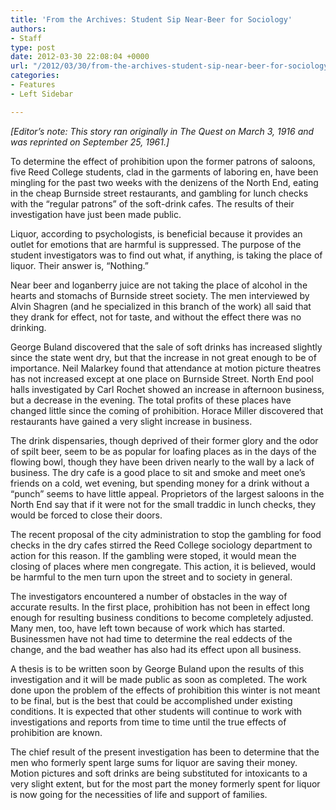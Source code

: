 ```yaml
---
title: 'From the Archives: Student Sip Near-Beer for Sociology'
authors:
- Staff
type: post
date: 2012-03-30 22:08:04 +0000
url: "/2012/03/30/from-the-archives-student-sip-near-beer-for-sociology/"
categories:
- Features
- Left Sidebar

---
```

_[Editor’s note: This story ran originally in The Quest on March 3, 1916 and was reprinted on September 25, 1961.]_

To determine the effect of prohibition upon the former patrons of saloons, five Reed College students, clad in the garments of laboring en, have been mingling for the past two weeks with the denizens of the North End, eating in the cheap Burnside street restaurants, and gambling for lunch checks with the &#8220;regular patrons&#8221; of the soft-drink cafes. The results of their investigation have just been made public.

Liquor, according to psychologists, is beneficial because it provides an outlet for emotions that are harmful is suppressed. The purpose of the student investigators was to find out what, if anything, is taking the place of liquor. Their answer is, &#8220;Nothing.&#8221;

Near beer and loganberry juice are not taking the place of alcohol in the hearts and stomachs of Burnside street society. The men interviewed by Alvin Shagren (and he specialized in this branch of the work) all said that they drank for effect, not for taste, and without the effect there was no drinking.

George Buland discovered that the sale of soft drinks has increased slightly since the state went dry, but that the increase in not great enough to be of importance. Neil Malarkey found that attendance at motion picture theatres has not increased except at one place on Burnside Street. North End pool halls investigated by Carl Rochet showed an increase in afternoon business, but a decrease in the evening. The total profits of these places have changed little since the coming of prohibition. Horace Miller discovered that restaurants have gained a very slight increase in business.

The drink dispensaries, though deprived of their former glory and the odor of spilt beer, seem to be as popular for loafing places as in the days of the flowing bowl, though they have been driven nearly to the wall by a lack of business. The dry cafe is a good place to sit and smoke and meet one&#8217;s friends on a cold, wet evening, but spending money for a drink without a &#8220;punch&#8221; seems to have little appeal. Proprietors of the largest saloons in the North End say that if it were not for the small traddic in lunch checks, they would be forced to close their doors.

The recent proposal of the city administration to stop the gambling for food checks in the dry cafes stirred the Reed College sociology department to action for this reason. If the gambling were stoped, it would mean the closing of places where men congregate. This action, it is believed, would be harmful to the men turn upon the street and to society in general.

The investigators encountered a number of obstacles in the way of accurate results. In the first place, prohibition has not been in effect long enough for resulting business conditions to become completely adjusted. Many men, too, have left town because of work which has started. Businessmen have not had time to determine the real eddects of the change, and the bad weather has also had its effect upon all business.

A thesis is to be written soon by George Buland upon the results of this investigation and it will be made public as soon as completed. The work done upon the problem of the effects of prohibition this winter is not meant to be final, but is the best that could be accomplished under existing conditions. It is expected that other students will continue to work with investigations and reports from time to time until the true effects of prohibition are known.

The chief result of the present investigation has been to determine that the men who formerly spent large sums for liquor are saving their money. Motion pictures and soft drinks are being substituted for intoxicants to a very slight extent, but for the most part the money formerly spent for liquor is now going for the necessities of life and support of families.